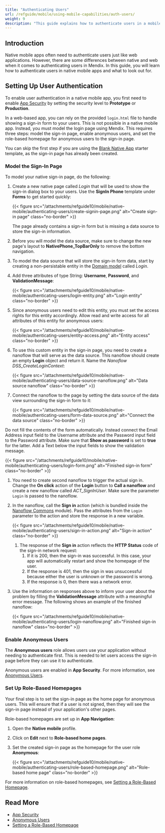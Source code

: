 ```yaml
---
title: "Authenticating Users"
url: /refguide/mobile/using-mobile-capabilities/auth-users/
weight: 9
description: "This guide explains how to authenticate users in a mobile app."
---
```


## Introduction

Native mobile apps often need to authenticate users just like web applications. However, there are some differences between native and web when it comes to authenticating users in Mendix. In this guide, you will learn how to authenticate users in native mobile apps and what to look out for.

## Setting Up User Authentication

To enable user authentication in a native mobile app, you first need to enable [App Security](/refguide/app-security/) by setting the security level to **Prototype** or **Production**.

In a web-based app, you can rely on the provided `login.html` file to handle showing a sign-in form to your users. This is not possible in a native mobile app. Instead, you must model the login page using Mendix. This requires three steps: model the sign-in page, enable anonymous users, and set the role-based homepage for anonymous users to the sign-in page.

You can skip the first step if you are using the [Blank Native App](https://marketplace.mendix.com/link/component/109511) starter template, as the sign-in page has already been created.

### Model the Sign-In Page

To model your native sign-in page, do the following:

1. Create a new native page called *Login* that will be used to show the sign-in dialog box to your users. Use the **SignIn Phone** template under **Forms** to get started quickly:

    {{< figure src="/attachments/refguide10/mobile/native-mobile/authenticating-users/create-signin-page.png" alt="Create sign-in page" class="no-border" >}}

    The page already contains a sign-in form but is missing a data source to store the sign-in information. 

1. Before you will model the data source, make sure to change the new page's layout to **NativePhone_TopBarOnly** to remove the bottom navigation.
1. To model the data source that will store the sign-in form data, start by creating a non-persistable entity in the [Domain model](/refguide/domain-model/) called *Login*. 
1. Add three attributes of type String: **Username**, **Password**, and **ValidationMessage**:

    {{< figure src="/attachments/refguide10/mobile/native-mobile/authenticating-users/login-entity.png" alt="Login entity" class="no-border" >}}

1. Since anonymous users need to edit this entity, you must set the access rights for this entity accordingly. Allow read and write access for all attributes of this entity for anonymous users:

    {{< figure src="/attachments/refguide10/mobile/native-mobile/authenticating-users/entity-access.png" alt="Entity access" class="no-border" >}}

1. To use this custom entity in the sign-in page, you need to create a nanoflow that will serve as the data source. This nanoflow should create an empty **Login** object and return it. Name the *Nanoflow DSS_CreateLoginContext*:

    {{< figure src="/attachments/refguide10/mobile/native-mobile/authenticating-users/data-source-nanoflow.png" alt="Data source nanoflow" class="no-border" >}}

1. Connect the nanoflow to the page by setting the data source of the data view surrounding the sign-in form to it:

    {{< figure src="/attachments/refguide10/mobile/native-mobile/authenticating-users/form-data-source.png" alt="Connect the data source" class="no-border" >}}

Do not fill the contents of the form automatically. Instead connect the Email Address input field to the Username attribute and the Password input field to the Password attribute. Make sure that **Show as password** is set to **true** for the latter. Add a Text below the input fields to show the validation message.

{{< figure src="/attachments/refguide10/mobile/native-mobile/authenticating-users/login-form.png" alt="Finished sign-in form" class="no-border" >}}

1. You need to create second nanoflow to trigger the actual sign in. Change the **On click** action of the **Login** button to **Call a nanoflow** and create a new nanoflow called *ACT_SignInUser*. Make sure the parameter `Login` is passed to the nanoflow.
1. In the nanoflow, call the **Sign in** action (which is bundled inside the [Nanoflow Commons](/appstore/modules/nanoflow-commons/) module). Pass the attributes from the `Login` parameter to the action and store the response in a new variable.

    {{< figure src="/attachments/refguide10/mobile/native-mobile/authenticating-users/sign-in-action.png" alt="Sign-in action" class="no-border" >}}

    1. The response of the **Sign in** action reflects the **HTTP Status** code of the sign-in network request:
        1. If it is 200, then the sign-in was successful. In this case, your app will automatically restart and show the homepage of the user. 
        1. If the response is 401, then the sign in was unsuccessful because either the user is unknown or the password is wrong. 
        1. If the response is 0, then there was a network error.

1. Use the information on responses above to inform your user about the problem by filling the **ValidationMessage** attribute with a meaningful error message. The following shows an example of the finished nanoflow:

    {{< figure src="/attachments/refguide10/mobile/native-mobile/authenticating-users/login-nanoflow.png" alt="Finished sign-in nanoflow" class="no-border" >}}

### Enable Anonymous Users

The **Anonymous users** role allows users use your application without needing to authenticate first. This is needed to let users access the sign-in page before they can use it to authenticate.

Anonymous users are enabled in **App Security**. For more information, see [Anonymous Users](/refguide/anonymous-users/).

### Set Up Role-Based Homepages

Your final step is to set the sign-in page as the home page for anonymous users. This will ensure that if a user is not signed, then they will see the sign-in page instead of your application's other pages.

Role-based homepages are set up in **App Navigation**:

1. Open the **Native mobile** profile.
1. Click on **Edit** next to **Role-based home pages**.
1. Set the created sign-in page as the homepage for the user role **Anonymous**:

    {{< figure src="/attachments/refguide10/mobile/native-mobile/authenticating-users/role-based-homepage.png" alt="Role-based home page" class="no-border" >}}

For more information on role-based homepages, see [Setting a Role-Based Homepage](/refguide/setting-up-the-navigation-structure/#role-based-home-page).

## Read More

* [App Security](/refguide/app-security/)
* [Anonymous Users](/refguide/anonymous-users/)
* [Setting a Role-Based Homepage](/refguide/setting-up-the-navigation-structure/#role-based-home-page)
